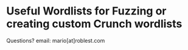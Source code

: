 # Useful Wordlists for Fuzzing or creating custom Crunch wordlists

Questions?
email: mario[at]roblest.com
